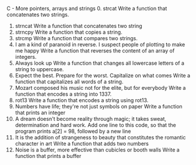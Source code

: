 C - More pointers, arrays and strings
0. strcat
Write a function that concatenates two strings.
1. strncat
Write a function that concatenates two string
2. strncpy
Write a function that copies a string.
3. strcmp
Write a function that compares two strings.
4. I am a kind of paranoid in reverse. I suspect people of plotting to make me happy
Write a function that reverses the content of an array of integers.
5. Always look up
Write a function that changes all lowercase letters of a string to uppercase.
6. Expect the best. Prepare for the worst. Capitalize on what comes
Write a function that capitalizes all words of a string.
7. Mozart composed his music not for the elite, but for everybody
Write a function that encodes a string into 1337.
8. rot13
Write a function that encodes a string using rot13.
9. Numbers have life; they're not just symbols on paper
Write a function that prints an integer
10. A dream doesn't become reality through magic; it takes sweat, determination and hard work. Add one line to this code, so that the program prints a[2] = 98, followed by a new line
11. It is the addition of strangeness to beauty that constitutes the romantic character in art
Write a function that adds two numbers
12. Noise is a buffer, more effective than cubicles or booth walls
Write a function that prints a buffer

